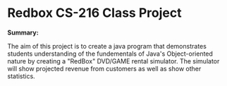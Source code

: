 # Redbox CS-216 Class Project

**Summary:**

<p>      The aim of this project is to create a java program that demonstrates students understanding of the fundementals of Java's Object-oriented nature by creating a "RedBox" DVD/GAME rental simulator. The simulator will show projected revenue from customers as well as show other statistics.</p>

